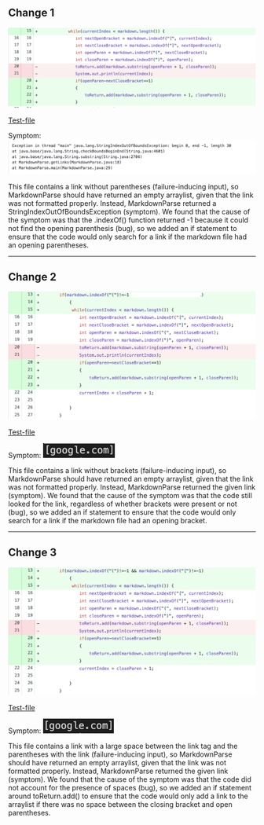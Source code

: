 ## Change 1

![Image](change1.png)

[Test-file](test-file-filler.md)

Symptom:
![Image](symptom1.png)

This file contains a link without parentheses (failure-inducing input), so MarkdownParse should have returned an empty arraylist, given that the link was not formatted properly. Instead, MarkdownParse returned a StringIndexOutOfBoundsException (symptom). We found that the cause of the symptom was that the .indexOf() function returned -1 because it could not find the opening parenthesis (bug), so we added an if statement to ensure that the code would only search for a link if the markdown file had an opening parentheses.

---
## Change 2

![Image](change2.png)

[Test-file](test-file-filler.md)

Symptom:
![Image](symptom2.png)

This file contains a link without brackets (failure-inducing input), so MarkdownParse should have returned an empty arraylist, given that the link was not formatted properly. Instead, MarkdownParse returned the given link (symptom). We found that the cause of the symptom was that the code still looked for the link, regardless of whether brackets were present or not (bug), so we added an if statement to ensure that the code would only search for a link if the markdown file had an opening bracket.

---
## Change 3

![Image](change3.png)

[Test-file](test-file-filler.md)

Symptom:
![Image](symptom3.png)

This file contains a link with a large space between the link tag and the parentheses with the link (failure-inducing input), so MarkdownParse should have returned an empty arraylist, given that the link was not formatted properly. Instead, MarkdownParse returned the given link (symptom). We found that the cause of the symptom was that the code did not account for the presence of spaces (bug), so we added an if statement around toReturn.add() to ensure that the code would only add a link to the arraylist if there was no space between the closing bracket and open parentheses.
